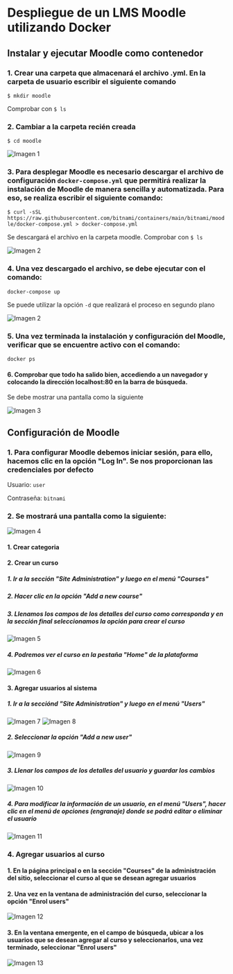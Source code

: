 # Despliegue de un LMS Moodle utilizando Docker

## Instalar y ejecutar Moodle como contenedor

### 1. Crear una carpeta que almacenará el archivo .yml. En la carpeta de usuario escribir el siguiente comando

`$ mkdir moodle`

Comprobar con `$ ls`

### 2. Cambiar a la carpeta recién creada

`$ cd moodle`

![Imagen 1](img/img1.jpeg)

### 3. Para desplegar Moodle es necesario descargar el archivo de configuración `docker-compose.yml` que permitirá realizar la instalación de Moodle de manera sencilla y automatizada. Para eso, se realiza escribir el siguiente comando:

`$ curl -sSL https://raw.githubusercontent.com/bitnami/containers/main/bitnami/moodle/docker-compose.yml > docker-compose.yml`

Se descargará el archivo en la carpeta moodle. Comprobar con `$ ls`

![Imagen 2](img/img1.jpeg)

### 4. Una vez descargado el archivo, se debe ejecutar con el comando:

`docker-compose up`

Se puede utilizar la opción `-d` que realizará el proceso en segundo plano

![Imagen 2](img/img2.jpeg)


### 5. Una vez terminada la instalación y configuración del Moodle, verificar que se encuentre activo con el comando:

`docker ps`


#### 6. Comprobar que todo ha salido bien, accediendo a un navegador y colocando la dirección localhost:80 en la barra de búsqueda.

Se debe mostrar una pantalla como la siguiente

![Imagen 3](img/img3.jpeg)

## Configuración de Moodle

### 1. Para configurar Moodle debemos iniciar sesión, para ello, hacemos clic en la opción "Log In". Se nos proporcionan las credenciales por defecto

Usuario: `user`

Contraseña: `bitnami`

### 2. Se mostrará una pantalla como la siguiente:

![Imagen 4](img/img4.jpeg)

#### 1. Crear categoria


#### 2. Crear un curso

##### 1. Ir a la sección "Site Administration" y luego en el menú "Courses"

##### 2. Hacer clic en la opción "Add a new course"

##### 3. Llenamos los campos de los detalles del curso como corresponda y en la sección final seleccionamos la opción para crear el curso

![Imagen 5](img/img5.jpeg)

##### 4. Podremos ver el curso en la pestaña "Home" de la plataforma

![Imagen 6](img/img9.jpeg)

#### 3. Agregar usuarios al sistema

##### 1. Ir a la secciónd "Site Administration" y luego en el menú "Users"
![Imagen 7](img/usr.jpeg)
![Imagen 8](img/abajito.jpeg)

##### 2. Seleccionar la opción "Add a new user"

![Imagen 9](img/img10.jpeg)

##### 3. Llenar los campos de los detalles del usuario y guardar los cambios

![Imagen 10](img/img11.jpeg)

##### 4. Para modificar la información de un usuario, en el menú "Users", hacer clic en el menú de opciones (engranaje) donde se podrá editar o eliminar el usuario

![Imagen 11](img/img12.jpeg)

### 4. Agregar usuarios al curso

#### 1. En la página principal o en la sección "Courses" de la administración del sitio, seleccionar el curso al que se desean agregar usuarios

#### 2. Una vez en la ventana de administración del curso, seleccionar la opción "Enrol users"

![Imagen 12](img/img13.jpeg)

#### 3. En la ventana emergente, en el campo de búsqueda, ubicar a los usuarios que se desean agregar al curso y seleccionarlos, una vez terminado, seleccionar "Enrol users"

![Imagen 13](img/img14.jpeg)

